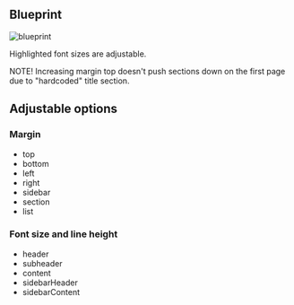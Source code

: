 ## Blueprint

![blueprint](https://github.com/rszamszur/pdf-resume-builder/blob/master/examples/ShineLikeDiamond/blueprint.png?raw=true)

Highlighted font sizes are adjustable.

NOTE! Increasing margin top doesn't push sections down on the first page due to "hardcoded" title section.

## Adjustable options

### Margin

* top
* bottom
* left
* right
* sidebar
* section
* list

### Font size and line height

* header
* subheader
* content
* sidebarHeader
* sidebarContent
